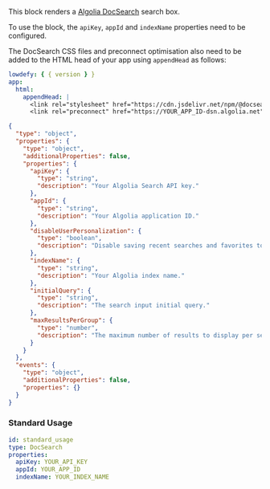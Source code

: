 <TITLE>
DocSearch
</TITLE>

<DESCRIPTION>

This block renders a [Algolia DocSearch](https://docsearch.algolia.com/) search box.

To use the block, the `apiKey`, `appId` and `indexName` properties need to be configured.

The DocSearch CSS files and preconnect optimisation also need to be added to the HTML head of your app using `appendHead` as follows:

```yaml
lowdefy: { { version } }
app:
  html:
    appendHead: |
      <link rel="stylesheet" href="https://cdn.jsdelivr.net/npm/@docsearch/css@3" />
      <link rel="preconnect" href="https://YOUR_APP_ID-dsn.algolia.net" crossorigin />
```

</DESCRIPTION>

<SCHEMA>

```json
{
  "type": "object",
  "properties": {
    "type": "object",
    "additionalProperties": false,
    "properties": {
      "apiKey": {
        "type": "string",
        "description": "Your Algolia Search API key."
      },
      "appId": {
        "type": "string",
        "description": "Your Algolia application ID."
      },
      "disableUserPersonalization": {
        "type": "boolean",
        "description": "Disable saving recent searches and favorites to the local storage."
      },
      "indexName": {
        "type": "string",
        "description": "Your Algolia index name."
      },
      "initialQuery": {
        "type": "string",
        "description": "The search input initial query."
      },
      "maxResultsPerGroup": {
        "type": "number",
        "description": "The maximum number of results to display per search group. Default is 5."
      }
    }
  },
  "events": {
    "type": "object",
    "additionalProperties": false,
    "properties": {}
  }
}
```

</SCHEMA>

<EXAMPLES>

### Standard Usage

```yaml
id: standard_usage
type: DocSearch
properties:
  apiKey: YOUR_API_KEY
  appId: YOUR_APP_ID
  indexName: YOUR_INDEX_NAME
```

</EXAMPLES>
